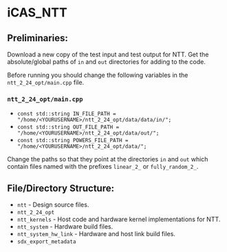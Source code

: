 # iCAS_NTT

## Preliminaries:

Download a new copy of the test input and test output for NTT. Get the absolute/global paths of `in` and `out` directories for adding to the code.

Before running you should change the following variables in the `ntt_2_24_opt/main.cpp` file.

<!-- ### `ntt/src/ntt_host.cpp`

- `const std::string IN_FILE_DATA = "/home/<YOURUSERNAME>/ntt_2_24/data/in/fully_random_2_24";`
- `const std::string IN_FILE_OMEGA = "/home/<YOURUSERNAME>/ntt_2_24/data/omega_powers.out";`
- `const std::string OUT_FILE = "/home/<YOURUSERNAME>/ntt_2_24/data/out/fully_random_2_24_reorder";` -->

### `ntt_2_24_opt/main.cpp`

- `const std::string IN_FILE_PATH = "/home/<YOURUSERNAME>/ntt_2_24_opt/data/data/in/";`
- `const std::string OUT_FILE_PATH = "/home/<YOURUSERNAME>/ntt_2_24_opt/data/out/";`
- `const std::string POWERS_FILE_PATH = "/home/<YOURUSERNAME>/ntt_2_24_opt/data/";`

Change the paths so that they point at the directories `in` and `out` which contain files named with the prefixes `linear_2_` or `fully_random_2_`.

## File/Directory Structure:

- `ntt` - Design source files.
- `ntt_2_24_opt`
- `ntt_kernels` - Host code and hardware kernel implementations for NTT.
- `ntt_system` - Hardware build files.
- `ntt_system_hw_link` - Hardware and host link build files.
- `sdx_export_metadata`

<!-- 1. Activate the environment by using the following commands.

```
################################################################################
# Xilinx Environment
################################################################################
# TODO: use `cat /tools/xilinx_bash_setup > ~/.bashrc` to setup
source /tools/Xilinx/Vitis/2022.1/settings64.sh
source /opt/xilinx/xrt/setup.sh
export PLATFORM_REPO_PATHS=/opt/xilinx/platforms
export XILINXD_LICENSE_FILE=2200@beta-icaslab.cse.sc.edu
```

2. Open Vitis HLS using `vitis_hls` in the command line.
3. Create a new project using the 'Alveo U55' board.
4. Click through using the default settings.
5. Right click on `Source` files and click `Add Source file`. Add all the base `*.cpp` and `*.hpp` files. Add the `arithmetic.cpp`, `arithmetic.hpp`, `ntt.cpp`, and `ntt.hpp` files here.
6. Now right click on the `Test Bench` option and select `Add Test Bench File`. Add the `arithmetic_test.cpp`, `ntt_test.cpp`, and the `main.cpp` files here.

# C Simulation

From this point on, you should be able to run the C Simulation by using the menu button beside the green play button at the top toolbar.

All tests should complete and print out `PASS`.

# C Synthesis

Now we can synthesize the code, but we need to specify the top-level function (i.e. the function to implement in hardware).

1. Select the `Project` menu and select `Project Settings`.
2. Select `Synthesis` in the left pane.
3. Set the `Top Function` as the EXACT spelling of the C/C++ function in your code. (i.e. `NTT_2_24_in_place`).

Note: You can also use the `Browse...` function to see all the functions you can choose from to be the top function.

Now you can use the `C Synthesis` option in the dropdown beside the green play button.

The synthesis should complete without and violations. If your synthesis completes without errors and has violations then you may need to adjust the `#pragma`(s) in your top function C/C++ code.

# Cosimulation

Once you have completed the C Synthesis you can run the cosimulation. The cosimulation first runs your C code implementation. Then it will attempt to simulate the C Synthesized RTL and check whether the test cases in the testbench(s) pass or not.

Your cosimulation should complete without error and all tests should pass. -->
